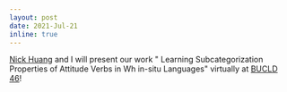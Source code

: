 ```yaml
---
layout: post
date: 2021-Jul-21 
inline: true
---
```


[Nick Huang](https://sites.google.com/view/znhuang/home) and I will present our work " Learning Subcategorization Properties of Attitude Verbs in Wh in-situ Languages" virtually at [BUCLD 46](https://www.bu.edu/bucld/)! 